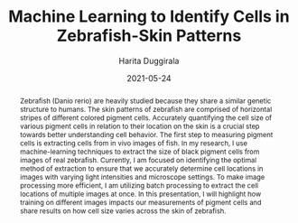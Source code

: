 ---
author: Harita Duggirala
title: Machine Learning to Identify Cells in Zebrafish-Skin Patterns
date: 2021-05-24
abstract: "Zebrafish (Danio rerio) are heavily studied because they share a similar genetic structure to humans. The skin patterns of zebrafish are comprised of horizontal stripes of different colored pigment cells. Accurately quantifying the cell size of various pigment cells in relation to their location on the skin is a crucial step towards better understanding cell behavior. The first step to measuring pigment cells is extracting cells from in vivo images of fish. In my research, I use machine-learning techniques to extract the size of black pigment cells from images of real zebrafish. Currently, I am focused on identifying the optimal method of extraction to ensure that we accurately determine cell locations in images with varying light intensities and microscope settings. To make image processing more efficient, I am utilizing batch processing to extract the cell locations of multiple images at once. In this presentation, I will highlight how training on different images impacts our measurements of pigment cells and share results on how cell size varies across the skin of zebrafish."
major: Computer Science
subject: Engineering
senior_thesis: no
our_funding: yes
faculty_advisor: Dr. Alexandria Volkening
doi: 10.21985/n2-70f7-xy46
college: "McCormick School of Engineering"
---